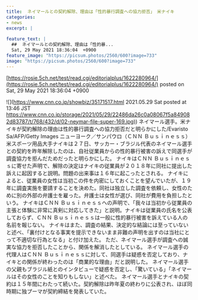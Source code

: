 ```yaml
---
title:  ネイマールとの契約解除、理由は「性的暴行調査への協力拒否」　米ナイキ  
categories:
- news
excerpt: |
  
feature_text: |
  ##  ネイマールとの契約解除、理由は「性的暴...
  Sat, 29 May 2021 18:36:04  +0900
feature_image: "https://picsum.photos/2560/600?image=733"
image: "https://picsum.photos/2560/600?image=733"
---
```


[https://rosie.5ch.net/test/read.cgi/editorialplus/1622280964/](https://rosie.5ch.net/test/read.cgi/editorialplus/1622280964/)
posted on Sat, 29 May 2021 18:36:04  +0900

<!--more-->

![](https://www.cnn.co.jp/showbiz/35171517.html 2021.05.29 Sat posted at 13:46 JST [https://www.cnn.co.jp/storage/2021/05/29/22486da26c0a08067f5a849082d83787/t/768/432/d/02-neymar-file-super-169.jpg)](https://www.cnn.co.jp/storage/2021/05/29/22486da26c0a08067f5a849082d83787/t/768/432/d/02-neymar-file-super-169.jpg)) ネイマール選手。米ナイキが契約解除の理由は性的暴行調査への協力拒否だと明らかにした/Evaristo Sa/AFP/Getty Images ニューヨーク／サンパウロ（ＣＮＮ Ｂｕｓｉｎｅｓｓ） 米スポーツ用品大手ナイキは２７日、サッカー・ブラジル代表のネイマール選手との契約を昨年解除したのは、自社従業員からの性的暴行被害の訴えで同選手が調査協力を拒んだためだったと明らかにした。 ナイキはＣＮＮ Ｂｕｓｉｎｅｓｓに寄せた声明で、解除の決定はナイキの従業員が２０１８年に同社に提出した訴えに起因すると説明。問題の出来事は１６年に起こったとされる。 ナイキによると、従業員の女性は当初この件を内密にしておくことを望んでいたが、１９年に調査実施を要請することを決めた。同社は独立した調査を依頼し、女性のために別の外部の弁護士を雇った。弁護士は女性が選び、同社が費用を負担したという。 ナイキはＣＮＮ Ｂｕｓｉｎｅｓｓへの声明で、「我々は当初から従業員の主張と体験に非常に真剣に対応してきた」と説明。ナイキは従業員の氏名を公表しておらず、ＣＮＮ Ｂｕｓｉｎｅｓｓは一般に性的暴行被害を訴えている人の名前を報じない。 ナイキはまた、調査の結果、決定的な結論には至っていないと述べ、「裏付けとなる事実を提示できないまま非難の声明を出すのは当社にとって不適切な行為となる」と付け加えた。 ただ、ネイマール選手が調査への誠実な協力を拒否したことから、関係を解消したとしている。 ネイマール選手の代理人はＣＮＮ Ｂｕｓｉｎｅｓｓに対して、同選手は疑惑を否定しており、ナイキとの関係が終わったのは「商業的な理由」だと説明した。 ネイマール選手の父親もブラジル紙とのインタビューで疑惑を否定し、「驚いている」「ネイマールはその女性のことを知りもしない」と述べた。 ネイマール選手とナイキの契約は１５年間にわたって続いた。契約解除は昨年夏の終わりに公表され、ほぼ同時期に独プーマが契約締結を発表していた。
